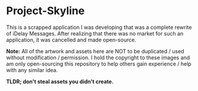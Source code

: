 # Project-Skyline
This is a scrapped application I was developing that was a complete rewrite of iDelay Messages. 
After realizing that there was no market for such an application, it was cancelled and made open-source.

**Note:** All of the artwork and assets here are NOT to be duplicated / used without modification / permission. I hold the
copyright to these images and am only open-sourcing this repository to help others gain experience / help
with any similar idea. 

**TLDR; don't steal assets you didn't create.**
